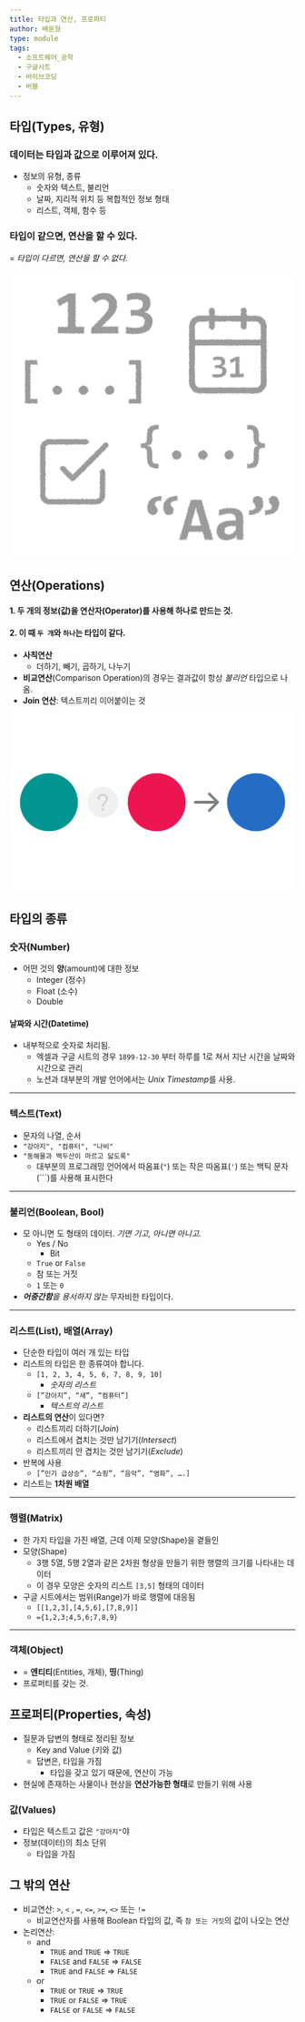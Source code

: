 ```yaml
---
title: 타입과 연산, 프로퍼티
author: 배문형
type: module
tags:
  - 소프트웨어_공학
  - 구글시트
  - 바이브코딩
  - 버블
---
```


## 타입(Types, 유형)

### 데이터는 타입과 값으로 이루어져 있다.

- 정보의 유형, 종류
    - 숫자와 텍스트, 불리언
    - 날짜, 지리적 위치 등 복합적인 정보 형태
    - 리스트, 객체, 함수 등

### 타입이 같으면, 연산을 할 수 있다.

= *타입이 다르면, 연산을 할 수 없다.*

![](../attachments/types-types.png)

## 연산(Operations)

#### 1. 두 개의 정보(값)을 연산자(Operator)를 사용해 하나로 만드는 것.
#### 2. 이 때 `두 개`와 `하나`는 타입이 같다.

- **사칙연산**
	- 더하기, 빼기, 곱하기, 나누기
- **비교연산**(Comparison Operation)의 경우는 결과값이 항상 *불리언* 타입으로 나옴.
- **Join 연산**: 텍스트끼리 이어붙이는 것

![](../attachments/types-operation.png)

## 타입의 종류

### 숫자(Number)

- 어떤 것의 **양**(amount)에 대한 정보
	- Integer (정수)
	- Float (소수)
	- Double

#### 날짜와 시간(Datetime)

- 내부적으로 숫자로 처리됨.
	- 엑셀과 구글 시트의 경우 `1899-12-30` 부터 하루를 1로 쳐서 지난 시간을 날짜와 시간으로 관리
	- 노션과 대부분의 개발 언어에서는 *Unix Timestamp*를 사용.

---

### 텍스트(Text)

- 문자의 나열, 순서
- `"강아지", "컴퓨터", "나비"`
- `"동해물과 백두산이 마르고 닳도록"`
	- 대부분의 프로그래밍 언어에서 따옴표(`"`) 또는 작은 따옴표(`'`) 또는 백틱 문자(`\``)를 사용해 표시한다

---

### 불리언(Boolean, Bool)

- 모 아니면 도 형태의 데이터. *기면 기고, 아니면 아니고.*
	- Yes / No
		- Bit
	- `True` or `False`
	- 참 또는 거짓
	- `1` 또는 `0`
- _**어중간함**을 용서하지 않는_ 무자비한 타입이다.

---

### 리스트(List), 배열(Array)

- 단순한 타입이 여러 개 있는 타입
- 리스트의 타입은 한 종류여야 합니다.
	- `[1, 2, 3, 4, 5, 6, 7, 8, 9, 10]`
		- *숫자의 리스트*
	- `[”강아지”, “새”, “컴퓨터”]`
		- *텍스트의 리스트*
- **리스트의 연산**이 있다면?
	- 리스트끼리 더하기(*Join*)
	- 리스트에서 겹치는 것만 남기기(*Intersect*)
	- 리스트끼리 안 겹치는 것만 남기기(*Exclude*)
- 반복에 사용
	- `[”인기 급상승”, “쇼핑”, “음악”, “영화”, ….]`
- 리스트는 **1차원 배열**

---

### 행렬(Matrix)

- 한 가지 타입을 가진 배열, 근데 이제 모양(Shape)을 곁들인
- 모양(Shape)
	- 3행 5열, 5행 2열과 같은 2차원 형상을 만들기 위한 행렬의 크기를 나타내는 데이터
	- 이 경우 모양은 숫자의 리스트 `[3,5]` 형태의 데이터
- 구글 시트에서는 범위(Range)가 바로 행렬에 대응됨
	- `[[1,2,3],[4,5,6],[7,8,9]]`
	- `={1,2,3;4,5,6;7,8,9}`

---

### **객체**(Object)

- = **엔티티**(Entities, 개체), **띵**(Thing)
- 프로퍼티를 갖는 것.

## 프로퍼티(Properties, 속성)

- 질문과 답변의 형태로 정리된 정보
    - Key and Value (키와 값)
    - 답변은, 타입을 가짐
        - 타입을 갖고 있기 때문에, 연산이 가능
- 현실에 존재하는 사물이나 현상을 **연산가능한 형태**로 만들기 위해 사용

### 값(Values)

- 타입은 텍스트고 값은 `"강아지"`야
- 정보(데이터)의 최소 단위
    - 타입을 가짐

## 그 밖의 연산

- 비교연산: `>`, `<` , `=`, `<=`, `>=`, `<>` 또는 `!=`
	- 비교연산자를 사용해 Boolean 타입의 값, 즉 `참 또는 거짓`의 값이 나오는 연산
- 논리연산:
	- and
		- `TRUE` and `TRUE` => `TRUE`
		- `FALSE` and `FALSE` => `FALSE`
		- `TRUE` and `FALSE` => `FALSE`
	- or
		- `TRUE` or `TRUE` => `TRUE`
		- `TRUE` or `FALSE` => `TRUE`
		- `FALSE` or `FALSE` => `FALSE`